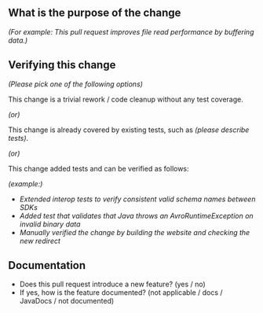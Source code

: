 <!--

*Thank you very much for contributing to Apache Avro - we are happy that you want to help us improve Avro. To help the community review your contribution in the best possible way, please go through the checklist below, which will get the contribution into a shape in which it can be best reviewed.*

*Please understand that we do not do this to make contributions to Avro a hassle. In order to uphold a high standard of quality for code contributions, while at the same time managing a large number of contributions, we need contributors to prepare the contributions well, and give reviewers enough contextual information for the review. Please also understand that contributions that do not follow this guide will take longer to review and thus typically be picked up with lower priority by the community.*

## Contribution Checklist

  - Make sure that the pull request corresponds to a [JIRA issue](https://issues.apache.org/jira/projects/AVRO/issues). Exceptions are made for typos in JavaDoc or documentation files, which need no JIRA issue.
  
  - Name the pull request in the form "AVRO-XXXX: [component] Title of the pull request", where *AVRO-XXXX* should be replaced by the actual issue number. 
    The *component* is optional, but can help identify the correct reviewers faster: either the language ("java", "python") or subsystem such as "build" or "doc" are good candidates.  

  - Fill out the template below to describe the changes contributed by the pull request. That will give reviewers the context they need to do the review.
  
  - Make sure that the change passes the automated tests. You can [build the entire project](https://github.com/apache/avro/blob/master/BUILD.md) or just the [language-specific SDK](https://avro.apache.org/project/how-to-contribute/#unit-tests).

  - Each pull request should address only one issue, not mix up code from multiple issues.
  
  - Each commit in the pull request has a meaningful commit message (including the JIRA id)

  - Once all items of the checklist are addressed, remove the above text and this checklist, leaving only the filled out template below.

  - Every commit message references Jira issues in their subject lines. In addition, commits follow the guidelines from [How to write a good git commit message](https://chris.beams.io/posts/git-commit/)
    1. Subject is separated from body by a blank line
    1. Subject is limited to 50 characters (not including Jira issue reference)
    1. Subject does not end with a period
    1. Subject uses the imperative mood ("add", not "adding")
    1. Body wraps at 72 characters
    1. Body explains "what" and "why", not "how"

-->

## What is the purpose of the change

*(For example: This pull request improves file read performance by buffering data.)*


## Verifying this change

*(Please pick one of the following options)*

This change is a trivial rework / code cleanup without any test coverage.

*(or)*

This change is already covered by existing tests, such as *(please describe tests)*.

*(or)*

This change added tests and can be verified as follows:

*(example:)*
- *Extended interop tests to verify consistent valid schema names between SDKs*
- *Added test that validates that Java throws an AvroRuntimeException on invalid binary data*
- *Manually verified the change by building the website and checking the new redirect*


## Documentation

- Does this pull request introduce a new feature? (yes / no)
- If yes, how is the feature documented? (not applicable / docs / JavaDocs / not documented)
